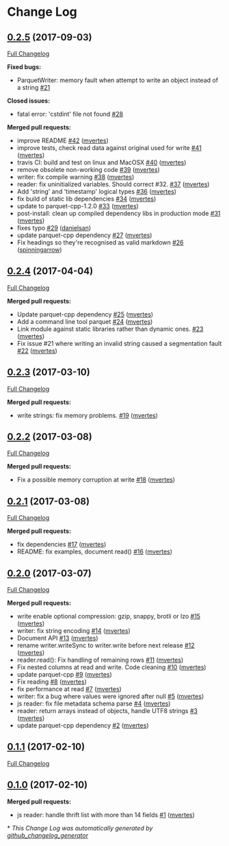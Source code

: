 # Change Log

## [0.2.5](https://github.com/skale-me/node-parquet/tree/0.2.5) (2017-09-03)
[Full Changelog](https://github.com/skale-me/node-parquet/compare/0.2.4...0.2.5)

**Fixed bugs:**

- ParquetWriter: memory fault when attempt to write an object instead of a string [\#21](https://github.com/skale-me/node-parquet/issues/21)

**Closed issues:**

- fatal error: 'cstdint' file not found [\#28](https://github.com/skale-me/node-parquet/issues/28)

**Merged pull requests:**

- improve README [\#42](https://github.com/skale-me/node-parquet/pull/42) ([mvertes](https://github.com/mvertes))
- improve tests, check read data against original used for write [\#41](https://github.com/skale-me/node-parquet/pull/41) ([mvertes](https://github.com/mvertes))
- travis CI: build and test on linux and MacOSX [\#40](https://github.com/skale-me/node-parquet/pull/40) ([mvertes](https://github.com/mvertes))
- remove obsolete non-working code [\#39](https://github.com/skale-me/node-parquet/pull/39) ([mvertes](https://github.com/mvertes))
- writer: fix compile warning [\#38](https://github.com/skale-me/node-parquet/pull/38) ([mvertes](https://github.com/mvertes))
- reader: fix uninitialized variables. Should correct \#32. [\#37](https://github.com/skale-me/node-parquet/pull/37) ([mvertes](https://github.com/mvertes))
- Add 'string' and 'timestamp' logical types [\#36](https://github.com/skale-me/node-parquet/pull/36) ([mvertes](https://github.com/mvertes))
- fix build of static lib dependencies [\#34](https://github.com/skale-me/node-parquet/pull/34) ([mvertes](https://github.com/mvertes))
- update to parquet-cpp-1.2.0 [\#33](https://github.com/skale-me/node-parquet/pull/33) ([mvertes](https://github.com/mvertes))
- post-install: clean up compiled dependency libs in production mode [\#31](https://github.com/skale-me/node-parquet/pull/31) ([mvertes](https://github.com/mvertes))
- fixes typo [\#29](https://github.com/skale-me/node-parquet/pull/29) ([danielsan](https://github.com/danielsan))
- update parquet-cpp dependency [\#27](https://github.com/skale-me/node-parquet/pull/27) ([mvertes](https://github.com/mvertes))
- Fix headings so they're recognised as valid markdown [\#26](https://github.com/skale-me/node-parquet/pull/26) ([spinningarrow](https://github.com/spinningarrow))

## [0.2.4](https://github.com/skale-me/node-parquet/tree/0.2.4) (2017-04-04)
[Full Changelog](https://github.com/skale-me/node-parquet/compare/0.2.3...0.2.4)

**Merged pull requests:**

- Update parquet-cpp dependency [\#25](https://github.com/skale-me/node-parquet/pull/25) ([mvertes](https://github.com/mvertes))
- Add a command line tool parquet [\#24](https://github.com/skale-me/node-parquet/pull/24) ([mvertes](https://github.com/mvertes))
- Link module against static libraries rather than dynamic ones. [\#23](https://github.com/skale-me/node-parquet/pull/23) ([mvertes](https://github.com/mvertes))
- Fix issue \#21 where writing an invalid string caused a segmentation fault [\#22](https://github.com/skale-me/node-parquet/pull/22) ([mvertes](https://github.com/mvertes))

## [0.2.3](https://github.com/skale-me/node-parquet/tree/0.2.3) (2017-03-10)
[Full Changelog](https://github.com/skale-me/node-parquet/compare/0.2.2...0.2.3)

**Merged pull requests:**

- write strings: fix memory problems. [\#19](https://github.com/skale-me/node-parquet/pull/19) ([mvertes](https://github.com/mvertes))

## [0.2.2](https://github.com/skale-me/node-parquet/tree/0.2.2) (2017-03-08)
[Full Changelog](https://github.com/skale-me/node-parquet/compare/0.2.1...0.2.2)

**Merged pull requests:**

- Fix a possible memory corruption at write [\#18](https://github.com/skale-me/node-parquet/pull/18) ([mvertes](https://github.com/mvertes))

## [0.2.1](https://github.com/skale-me/node-parquet/tree/0.2.1) (2017-03-08)
[Full Changelog](https://github.com/skale-me/node-parquet/compare/0.2.0...0.2.1)

**Merged pull requests:**

- fix dependencies [\#17](https://github.com/skale-me/node-parquet/pull/17) ([mvertes](https://github.com/mvertes))
- README: fix examples, document read\(\) [\#16](https://github.com/skale-me/node-parquet/pull/16) ([mvertes](https://github.com/mvertes))

## [0.2.0](https://github.com/skale-me/node-parquet/tree/0.2.0) (2017-03-07)
[Full Changelog](https://github.com/skale-me/node-parquet/compare/0.1.1...0.2.0)

**Merged pull requests:**

- write enable optional compression: gzip, snappy, brotli or lzo [\#15](https://github.com/skale-me/node-parquet/pull/15) ([mvertes](https://github.com/mvertes))
- writer: fix string encoding [\#14](https://github.com/skale-me/node-parquet/pull/14) ([mvertes](https://github.com/mvertes))
- Document API [\#13](https://github.com/skale-me/node-parquet/pull/13) ([mvertes](https://github.com/mvertes))
- rename writer.writeSync to writer.write before next release [\#12](https://github.com/skale-me/node-parquet/pull/12) ([mvertes](https://github.com/mvertes))
- reader.read\(\): Fix handling of remaining rows [\#11](https://github.com/skale-me/node-parquet/pull/11) ([mvertes](https://github.com/mvertes))
- Fix nested columns at read and write. Code cleaning [\#10](https://github.com/skale-me/node-parquet/pull/10) ([mvertes](https://github.com/mvertes))
- update parquet-cpp [\#9](https://github.com/skale-me/node-parquet/pull/9) ([mvertes](https://github.com/mvertes))
- Fix reading [\#8](https://github.com/skale-me/node-parquet/pull/8) ([mvertes](https://github.com/mvertes))
- fix performance at read [\#7](https://github.com/skale-me/node-parquet/pull/7) ([mvertes](https://github.com/mvertes))
- writer: fix a bug where values were ignored after null [\#5](https://github.com/skale-me/node-parquet/pull/5) ([mvertes](https://github.com/mvertes))
- js reader: fix file metadata schema parse [\#4](https://github.com/skale-me/node-parquet/pull/4) ([mvertes](https://github.com/mvertes))
- reader: return arrays instead of objects, handle UTF8 strings [\#3](https://github.com/skale-me/node-parquet/pull/3) ([mvertes](https://github.com/mvertes))
- update parquet-cpp dependency [\#2](https://github.com/skale-me/node-parquet/pull/2) ([mvertes](https://github.com/mvertes))

## [0.1.1](https://github.com/skale-me/node-parquet/tree/0.1.1) (2017-02-10)
[Full Changelog](https://github.com/skale-me/node-parquet/compare/0.1.0...0.1.1)

## [0.1.0](https://github.com/skale-me/node-parquet/tree/0.1.0) (2017-02-10)
**Merged pull requests:**

- js reader: handle thrift list with more than 14 fields [\#1](https://github.com/skale-me/node-parquet/pull/1) ([mvertes](https://github.com/mvertes))



\* *This Change Log was automatically generated by [github_changelog_generator](https://github.com/skywinder/Github-Changelog-Generator)*